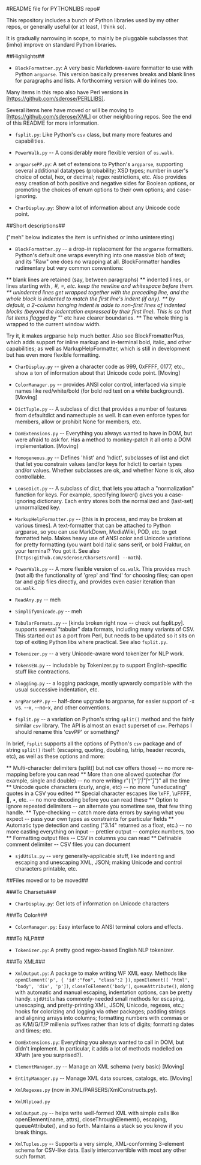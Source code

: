 #README file for PYTHONLIBS repo#

This repository includes a bunch of Python libraries used by my other repos,
or generally useful (or at least, I think so).

It is gradually narrowing in scope, to mainly be pluggable subclasses that
(imho) improve on standard Python libraries.


##Highlights##

* `BlockFormatter.py`: A very basic Markdown-aware formatter to use with Python
`argparse`. This version basically preserves breaks and blank lines
for paragraphs and lists. A forthcoming version will do inlines too.

Many items in this repo also have Perl versions in
[https://github.com/sderose/PERLLIBS].

Several items here have moved or will be moving to
[https://github.com/sderose/XML] or other neighboring repos. See the end
of this README for more information.

* `fsplit.py`: Like Python's `csv` class, but many more features and
capabilities.

* `PowerWalk.py` -- A considerably more flexible version of `os.walk`.

* `argparsePP.py`: A set of extensions to Python's `argparse`, supporting
several additional datatypes (probability; XSD types; number in user's choice
of octal, hex, or decimal; regex restrictions, etc. Also provides easy creation
of both positive and negative sides for Boolean options, or promoting the
choices of enum options to their own options; and case-ignoring.

* `CharDisplay.py`: Show a lot of information about any Unicode code point.


##Short descriptions##

("meh" below indicates the item is unfinished or imho uninteresting)

* `BlockFormatter.py` -- a drop-in replacement for the `argparse` formatters.
Python's default one wraps everything into one massive blob of text; and its
"Raw" one does no wrapping at all. BlockFormatter handles rudimentary but
very common conventions:

** blank lines are retained (say, between paragraphs)
** indented lines, or lines starting with *, #, =, etc. keep
the newline and whitespace before them.
** unindented lines get wrapped together with the preceding line,
and the whole block is indented to match the first line's indent (if any).
** by default, a 2-column hanging indent is adde to non-first lines of
indented blocks (beyond the indentation expressed by their first line). This
is so that list items flagged by "*" etc have clearer boundaries.
** The whole thing is wrapped to the current window width.

Try it, it makes argparse help much better. Also see BlockFromatterPlus,
which adds support for inline markup and in-terminal bold, italic, and
other capabilities; as well as MarkupHelpFormatter,
which is still in development but has even more flexible formatting.

* `CharDisplay.py` -- given a character code as 999, 0xFFFF, 0177, etc., show a
ton of information about that Unicode code point. [Moving]

* `ColorManager.py` -- provides ANSI color control, interfaced via simple names
like red/white/bold (for bold red text on a white background).  [Moving]

* `DictTuple.py` -- A subclass of dict that provides a number of features from defaultdict
    and namedtuple as well. It can even enforce types for members, allow or
    prohibit None for members, etc.

* `DomExtensions.py` -- Everything you always wanted to have in DOM, but were afraid
to ask for. Has a method to monkey-patch it all onto a DOM implementation.  [Moving]

* `Homogeneous.py` -- Defines 'hlist' and 'hdict', subclasses of list and dict
that let you constrain values (and/or keys for hdict) to certain types and/or
values. Whether subclasses are ok, and whether None is ok, also controllable.

* `LooseDict.py` -- A subclass of dict, that lets you attach a "normalization"
function for keys. For example, specifying lower() gives you a case-ignoring
dictionary. Each entry stores both the normalized and (last-set) unnormalized key.

* `MarkupHelpFormatter.py` -- [this is in process, and may be broken at
various times]. A text-formatter that can be attached to
Python argparse, so you can use MarkDown, MediaWiki, POD, etc. to get
formatted help. Makes heavy use of ANSI color and
Unicode variations for pretty formatting (you want bold italic sans serif,
or bold Fraktur, on your terminal? You got it. See also `[https:github.com/sderose/Charsets/ord] --math`).

* `PowerWalk.py` -- A more flexible version of `os.walk`. This provides
much (not all) the functionality of 'grep' and 'find' for choosing files;
can open tar and gzip files directly,
and provides even easier iteration than `os.walk`.

* `ReadAny.py` -- meh

* `SimplifyUnicode.py` -- meh

* `TabularFormats.py` -- [kinda broken right now -- check out fsplit.py].
supports several "tabular" data formats, including many
variants of CSV. This started out as a port from Perl, but needs to be updated
so it sits on top of exiting Python libs where practical. See also `fsplit.py`.

* `Tokenizer.py` -- a very Unicode-aware word tokenizer for NLP work.

* `TokensEN.py` -- includable by Tokenizer.py to support English-specific stuff
like contractions.

* `alogging.py` -- a logging package, mostly upwardly compatible with the usual
successive indentation, etc.

* `argParsePP.py` -- half-done upgrade to argparse, for easier support of
-x vs. --x, --no-x, and other conventions.

* `fsplit.py` -- a variation on Python's string `split()` method and the
fairly similar `csv` library. The API is almost an exact superset of `csv`.
Perhaps I should rename this 'csvPP' or something?

In brief, `fsplit` supports all the options of
Python's `csv` package and of string `split()` itself:
(escaping, quoting, doubling, lstrip, header records, etc),
as well as these options and more:

** Multi-character delimiters (split() but not csv offers those)
    -- no more re-mapping before you can read
** More than one allowed quotechar (for example, single and double)
    -- no more writing r"('[^']*'|\"[^\"]*\")" all the time
** Unicode quote characters (curly, angle, etc)
    -- no more "uneducating" quotes in a CSV you edited
** Special character escapes like \xFF, \uFFFF, &#xFFFFF;, &bull;, etc.
    -- no more decoding before you can read these
** Option to ignore repeated delimiters
    -- an alternate you sometime see, that few thing handle.
** Type-checking
    -- catch more data errors by saying what you expect
    -- pass your own types as constraints for particular fields
** Automatic type detection and casting ("3.14" returned as a float, etc.)
    -- no more casting everything on input
    -- prettier output
    -- complex numbers, too
** Formatting output files
    -- CSV in columns you can read
** Definable comment delimiter
    -- CSV files you can document


* `sjdUtils.py` -- very generally-applicable stuff, like indenting and escaping
and unescaping XML, JSON; making Unicode and control characters printable, etc.


##Files moved or to be moved##

###To Charsets###

* `CharDisplay.py`: Get lots of information on Unicode characters

###To Color###

* `ColorManager.py`: Easy interface to ANSI terminal colors and effects.

###To NLP###

* `Tokenizer.py`: A pretty good regex-based English NLP tokenizer.

###To XML###

* `XmlOutput.py`: A package to make writing WF XML easy. Methods like
`openElement('p', { 'id':"foo", "class":2 })`,
`openElement([ 'html', 'body', 'div', 'p'])`,
`closeToElement('body')`,
`queueAttribute()`, along with automatic and manual escaping,
indentation options, can be pretty handy.
`sjdUtils` has commonly-needed small methods for escaping, unescaping, and
pretty-printing XML, JSON, Unicode, regexes, etc.;
hooks for colorizing and logging via other
packages; padding strings and aligning arrays into columns; formatting numbers
with commas or as K/M/G/T/P millenia suffixes rather than lots of digits;
formatting dates and times; etc.

* `DomExtensions.py`: Everything you always wanted to call in DOM, but didn't
implement. In particular, it adds a lot of methods modelled on XPath (are
you surprised?).

* `ElementManager.py` -- Manage an XML schema (very basic)  [Moving]

* `EntityManager.py` -- Manage XML data sources, catalogs, etc. [Moving]

* `XmlRegexes.py` (now in XML/PARSERS/XmlConstructs.py).

* `XmlNlpLoad.py`

* `XmlOutput.py` -- helps write well-formed XML with simple calls like
openElement(name, attrs), closeThroughElement(), escaping, queueAttribute(),
and so forth. Maintains a stack so you know if you break things.

* `XmlTuples.py` -- Supports a very simple, XML-conforming 3-element schema for
CSV-like data. Easily interconvertible with most any other such format.
